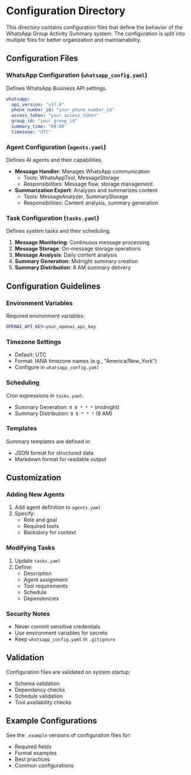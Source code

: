 # Configuration Directory

This directory contains configuration files that define the behavior of the WhatsApp Group Activity Summary system. The configuration is split into multiple files for better organization and maintainability.

## Configuration Files

### WhatsApp Configuration (`whatsapp_config.yaml`)
Defines WhatsApp Business API settings.
```yaml
whatsapp:
  api_version: "v17.0"
  phone_number_id: "your_phone_number_id"
  access_token: "your_access_token"
  group_id: "your_group_id"
  summary_time: "08:00"
  timezone: "UTC"
```

### Agent Configuration (`agents.yaml`)
Defines AI agents and their capabilities.
- **Message Handler**: Manages WhatsApp communication
  - Tools: WhatsAppTool, MessageStorage
  - Responsibilities: Message flow, storage management
- **Summarization Expert**: Analyzes and summarizes content
  - Tools: MessageAnalyzer, SummaryStorage
  - Responsibilities: Content analysis, summary generation

### Task Configuration (`tasks.yaml`)
Defines system tasks and their scheduling.
1. **Message Monitoring**: Continuous message processing
2. **Message Storage**: On-message storage operations
3. **Message Analysis**: Daily content analysis
4. **Summary Generation**: Midnight summary creation
5. **Summary Distribution**: 8 AM summary delivery

## Configuration Guidelines

### Environment Variables
Required environment variables:
```bash
OPENAI_API_KEY=your_openai_api_key
```

### Timezone Settings
- Default: UTC
- Format: IANA timezone names (e.g., "America/New_York")
- Configure in `whatsapp_config.yaml`

### Scheduling
Cron expressions in `tasks.yaml`:
- Summary Generation: `0 0 * * *` (midnight)
- Summary Distribution: `0 8 * * *` (8 AM)

### Templates
Summary templates are defined in:
- JSON format for structured data
- Markdown format for readable output

## Customization

### Adding New Agents
1. Add agent definition to `agents.yaml`
2. Specify:
   - Role and goal
   - Required tools
   - Backstory for context

### Modifying Tasks
1. Update `tasks.yaml`
2. Define:
   - Description
   - Agent assignment
   - Tool requirements
   - Schedule
   - Dependencies

### Security Notes
- Never commit sensitive credentials
- Use environment variables for secrets
- Keep `whatsapp_config.yaml` in `.gitignore`

## Validation

Configuration files are validated on system startup:
- Schema validation
- Dependency checks
- Schedule validation
- Tool availability checks

## Example Configurations

See the `.example` versions of configuration files for:
- Required fields
- Format examples
- Best practices
- Common configurations 